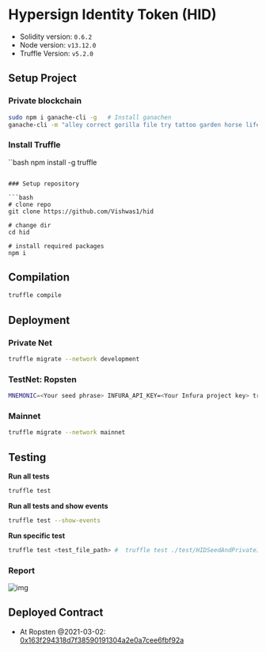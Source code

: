 # Hypersign Identity Token (HID)

- Solidity version: `0.6.2`
- Node version: `v13.12.0`
- Truffle Version: `v5.2.0`

## Setup Project

### Private blockchain

```bash
sudo npm i ganache-cli -g   # Install ganachen
ganache-cli -m "alley correct gorilla file try tattoo garden horse life build reward code" -b 10  # Run private blockchain network
```

### Install Truffle

``bash
npm install -g truffle
```

### Setup repository

```bash
# clone repo
git clone https://github.com/Vishwas1/hid

# change dir
cd hid

# install required packages
npm i 
```

## Compilation

```bash
truffle compile
```

## Deployment

### Private Net

```bash
truffle migrate --network development
```

### TestNet: Ropsten

```bash
MNEMONIC=<Your seed phrase> INFURA_API_KEY=<Your Infura project key> truffle migrate --network ropsten truffle migrate --network ropsten
```


### Mainnet

```bash
truffle migrate --network mainnet
```

## Testing

**Run all tests**

```bash
truffle test
```
**Run all tests and show events**

```bash
truffle test --show-events
```

**Run specific test**

```bash
truffle test <test_file_path> #  truffle test ./test/HIDSeedAndPrivateInvestors.test.js
```

### Report

![img](./others/test_report_03022021.png)


## Deployed Contract

- At Ropsten @2021-03-02: [0x163f294318d7f38590191304a2e0a7cee6fbf92a](https://ropsten.etherscan.io/address/0x163f294318d7f38590191304a2e0a7cee6fbf92a#code)
